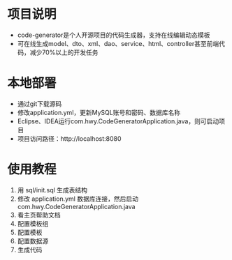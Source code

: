 # 项目说明
* code-generator是个人开源项目的代码生成器，支持在线编辑动态模板
* 可在线生成model、dto、xml、dao、service、html、controller甚至前端代码，减少70%以上的开发任务

# 本地部署
* 通过git下载源码
* 修改application.yml，更新MySQL账号和密码、数据库名称
* Eclipse、IDEA运行com.hwy.CodeGeneratorApplication.java，则可启动项目
* 项目访问路径：http://localhost:8080

# 使用教程
1. 用 sql/init.sql 生成表结构
2. 修改 application.yml 数据库连接，然后启动com.hwy.CodeGeneratorApplication.java
3. 看主页帮助文档
4. 配置模板组
5. 配置模板
6. 配置数据源
7. 生成代码
